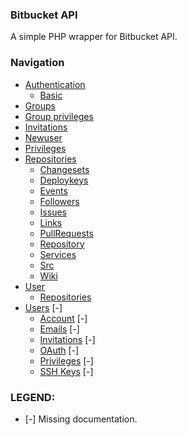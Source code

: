 ### Bitbucket API

A simple PHP wrapper for Bitbucket API.

### Navigation

* [Authentication](authentication.md)
    * [Basic](authentication.md)
* [Groups](groups.md)
* [Group privileges](group-privileges.md)
* [Invitations](invitations.md)
* [Newuser](newuser.md)
* [Privileges](privileges.md)
* [Repositories](repositories.md)
    * [Changesets](repositories/changesets.md)
    * [Deploykeys](repositories/deploykeys.md)
    * [Events](repositories/events.md)
    * [Followers](repositories/followers.md)
    * [Issues](repositories/issues.md)
    * [Links](repositories/links.md)
    * [PullRequests](repositories/pullrequests.md)
    * [Repository](repositories/repository.md)
    * [Services](repositories/services.md)
    * [Src](repositories/src.md)
    * [Wiki](repositories/wiki.md)
* [User](user.md)
    * [Repositories](user/repositories.md)
* [Users](users.md)                                 [-]
    * [Account](users/account.md)                   [-]
    * [Emails](users/emails.md)                     [-]
    * [Invitations](users/invitations.md)           [-]
    * [OAuth](users/oauth.md)                       [-]
    * [Privileges](users/privileges.md)             [-]
    * [SSH Keys](users/ssh-keys.md)                 [-]

### LEGEND:

* [-] Missing documentation.
